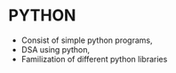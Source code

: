 # PYTHON
* Consist of simple python programs,<br>
* DSA using python,<br>
* Familization of different python libraries<br>
